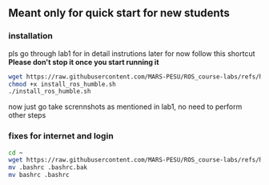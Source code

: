 ## Meant only for quick start for new students

### installation
pls go through lab1 for in detail instrutions later 
for now follow this shortcut
**Please don't stop it once you start running it**

``` bash
wget https://raw.githubusercontent.com/MARS-PESU/ROS_course-labs/refs/heads/main/scripts/install_ros_humble.sh
chmod +x install_ros_humble.sh
./install_ros_humble.sh
```

now just go take scrennshots as mentioned in lab1, no need to perform other steps


### fixes for internet and login

``` bash
cd ~
wget https://raw.githubusercontent.com/MARS-PESU/ROS_course-labs/refs/heads/main/scripts/bashrc
mv .bashrc .bashrc.bak
mv bashrc .bashrc
```

